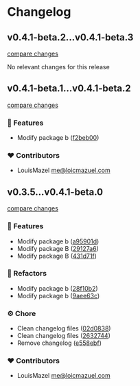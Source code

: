 # Changelog

## v0.4.1-beta.2...v0.4.1-beta.3

[compare changes](https://github.com/LouisMazel/test-changelogen-monorepo/compare/v0.4.1-beta.2...v0.4.1-beta.3)

No relevant changes for this release


## v0.4.1-beta.1...v0.4.1-beta.2

[compare changes](https://github.com/LouisMazel/test-changelogen-monorepo/compare/v0.4.1-beta.1...v0.4.1-beta.2)

### 🚀 Features

- Modify package b ([f2beb00](https://github.com/LouisMazel/test-changelogen-monorepo/commit/f2beb00))

### ❤️ Contributors

- LouisMazel <me@loicmazuel.com>


## v0.3.5...v0.4.1-beta.0

[compare changes](https://github.com/LouisMazel/test-changelogen-monorepo/compare/v0.3.5...v0.4.1-beta.0)

### 🚀 Features

- Modify package b ([a95901d](https://github.com/LouisMazel/test-changelogen-monorepo/commit/a95901d))
- Modify package B ([29127a6](https://github.com/LouisMazel/test-changelogen-monorepo/commit/29127a6))
- Modify package B ([431d71f](https://github.com/LouisMazel/test-changelogen-monorepo/commit/431d71f))

### 💅 Refactors

- Modify package b ([28f10b2](https://github.com/LouisMazel/test-changelogen-monorepo/commit/28f10b2))
- Modify package b ([9aee63c](https://github.com/LouisMazel/test-changelogen-monorepo/commit/9aee63c))

### ⚙️ Chore

- Clean changelog files ([02d0838](https://github.com/LouisMazel/test-changelogen-monorepo/commit/02d0838))
- Clean changelog files ([2632744](https://github.com/LouisMazel/test-changelogen-monorepo/commit/2632744))
- Remove changelog ([e558ebf](https://github.com/LouisMazel/test-changelogen-monorepo/commit/e558ebf))

### ❤️ Contributors

- LouisMazel <me@loicmazuel.com>
